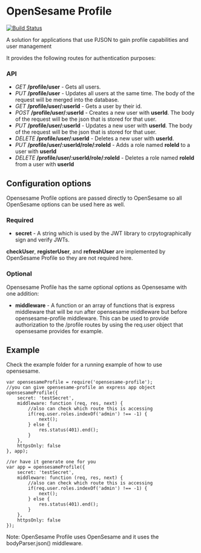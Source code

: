 # OpenSesame Profile
[![Build Status](https://travis-ci.org/EikosPartners/opensesame-profile.svg?branch=master)](https://travis-ci.org/EikosPartners/opensesame-profile)

A solution for applications that use PJSON to gain profile capabilities and user management

It provides the following routes for authentication purposes:
### API
- _GET_ __/profile/user__ - Gets all users.
- _PUT_ __/profile/user__ - Updates all users at the same time. The body of the request will be merged into the database.
- _GET_ __/profile/user/:userId__ - Gets a user by their id.
- _POST_ __/profile/user/:userId__ - Creates a new user with __userId__. The body of the request will be the json that is stored for that user.
- _PUT_ __/profile/user/:userId__ - Updates a new user with __userId__. The body of the request will be the json that is stored for that user.
- _DELETE_ __/profile/user/:userId__ - Deletes a new user with __userId__.
- _PUT_ __/profile/user/:userId/role/:roleId__ - Adds a role named __roleId__ to a user with __userId__
- _DELETE_ __/profile/user/:userId/role/:roleId__ - Deletes a role named __roleId__ from a user with __userId__

## Configuration options
Opensesame Profile options are passed directly to OpenSesame so all OpenSesame options can be used here as well.
### Required

- __secret__ - A string which is used by the JWT library to crpytographically sign and verify JWTs.

__checkUser__, __registerUser__, and __refreshUser__ are implemented by OpenSesame Profile so they are not required here.

### Optional

Opensesame Profile has the same optional options as Opensesame with one addition:

- __middleware__ - A function or an array of functions that is express middleware that will be run after opensesame middleware but before opensesame-profile middleware. This can be used to provide authorization to the /profile routes by using the req.user object that opensesame provides for example.

## Example
Check the example folder for a running example of how to use opensesame.
```
var opensesameProfile = require('opensesame-profile');
//you can give opensesame-profile an express app object
opensesameProfile({
    secret: 'testSecret',
    middleware: function (req, res, next) {
        //also can check which route this is accessing
        if(req.user.roles.indexOf('admin') !== -1) {
            next();
        } else {
            res.status(401).end();
        }
    },
    httpsOnly: false
}, app);
```
```
//or have it generate one for you
var app = opensesameProfile({
    secret: 'testSecret',
    middleware: function (req, res, next) {
        //also can check which route this is accessing
        if(req.user.roles.indexOf('admin') !== -1) {
            next();
        } else {
            res.status(401).end();
        }
    },
    httpsOnly: false
});
```

Note: OpenSesame Profile uses OpenSesame and it uses the bodyParser.json() middleware.
